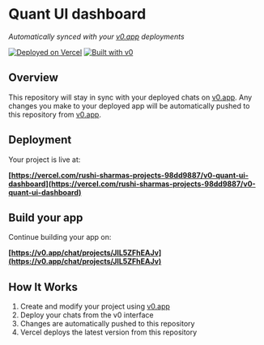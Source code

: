 # Quant UI dashboard

*Automatically synced with your [v0.app](https://v0.app) deployments*

[![Deployed on Vercel](https://img.shields.io/badge/Deployed%20on-Vercel-black?style=for-the-badge&logo=vercel)](https://vercel.com/rushi-sharmas-projects-98dd9887/v0-quant-ui-dashboard)
[![Built with v0](https://img.shields.io/badge/Built%20with-v0.app-black?style=for-the-badge)](https://v0.app/chat/projects/JIL5ZFhEAJv)

## Overview

This repository will stay in sync with your deployed chats on [v0.app](https://v0.app).
Any changes you make to your deployed app will be automatically pushed to this repository from [v0.app](https://v0.app).

## Deployment

Your project is live at:

**[https://vercel.com/rushi-sharmas-projects-98dd9887/v0-quant-ui-dashboard](https://vercel.com/rushi-sharmas-projects-98dd9887/v0-quant-ui-dashboard)**

## Build your app

Continue building your app on:

**[https://v0.app/chat/projects/JIL5ZFhEAJv](https://v0.app/chat/projects/JIL5ZFhEAJv)**

## How It Works

1. Create and modify your project using [v0.app](https://v0.app)
2. Deploy your chats from the v0 interface
3. Changes are automatically pushed to this repository
4. Vercel deploys the latest version from this repository
